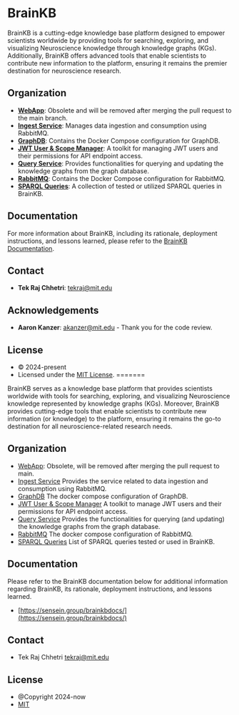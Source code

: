 
# BrainKB

BrainKB is a cutting-edge knowledge base platform designed to empower scientists worldwide by providing tools for searching, exploring, and visualizing Neuroscience knowledge through knowledge graphs (KGs). Additionally, BrainKB offers advanced tools that enable scientists to contribute new information to the platform, ensuring it remains the premier destination for neuroscience research.

## Organization

- **[WebApp](WebApp)**: Obsolete and will be removed after merging the pull request to the main branch.
- **[Ingest Service](ingest_service)**: Manages data ingestion and consumption using RabbitMQ.
- **[GraphDB](graphdb)**: Contains the Docker Compose configuration for GraphDB.
- **[JWT User & Scope Manager](APItokenmanager)**: A toolkit for managing JWT users and their permissions for API endpoint access.
- **[Query Service](query_service)**: Provides functionalities for querying and updating the knowledge graphs from the graph database.
- **[RabbitMQ](rabbit-mq)**: Contains the Docker Compose configuration for RabbitMQ.
- **[SPARQL Queries](sparql_queries)**: A collection of tested or utilized SPARQL queries in BrainKB.

## Documentation

For more information about BrainKB, including its rationale, deployment instructions, and lessons learned, please refer to the [BrainKB Documentation](https://sensein.group/brainkbdocs/).

## Contact

- **Tek Raj Chhetri**: [tekraj@mit.edu](mailto:tekraj@mit.edu)

## Acknowledgements

- **Aaron Kanzer**: [akanzer@mit.edu](mailto:akanzer@mit.edu) - Thank you for the code review.

## License

- © 2024-present
- Licensed under the [MIT License](https://opensource.org/license/mit).
=======

BrainKB serves as a knowledge base platform that provides scientists worldwide with tools for searching, exploring, and visualizing Neuroscience knowledge represented by knowledge graphs (KGs). Moreover, BrainKB provides cutting-edge tools that enable scientists to contribute new information (or knowledge) to the platform, ensuring it remains the go-to destination for all neuroscience-related research needs.


## Organization
- [WebApp](WebApp): Obsolete, will be removed after merging the pull request to main. 
- [Ingest Service](ingest_service) Provides the service related to data ingestion and consumption using RabbitMQ.
- [GraphDB](graphdb) The docker compose configuration of GraphDB.
- [JWT User & Scope Manager](APItokenmanager) A toolkit to manage JWT users and their permissions for API endpoint access.
- [Query Service](query_service) Provides the functionalities for querying (and updating) the knowledge graphs from the graph database.
- [RabbitMQ](rabbit-mq) The docker compose configuration of RabbitMQ.
- [SPARQL Queries](sparql_queries) List of SPARQL queries tested or used in BrainKB.

## Documentation

Please refer to the BrainKB documentation below for additional information regarding BrainKB, its rationale, deployment instructions, and lessons learned.
- [https://sensein.group/brainkbdocs/](https://sensein.group/brainkbdocs/)

## Contact
- Tek Raj Chhetri <tekraj@mit.edu>
## License
- @Copyright 2024-now
- [MIT](https://opensource.org/license/mit)

